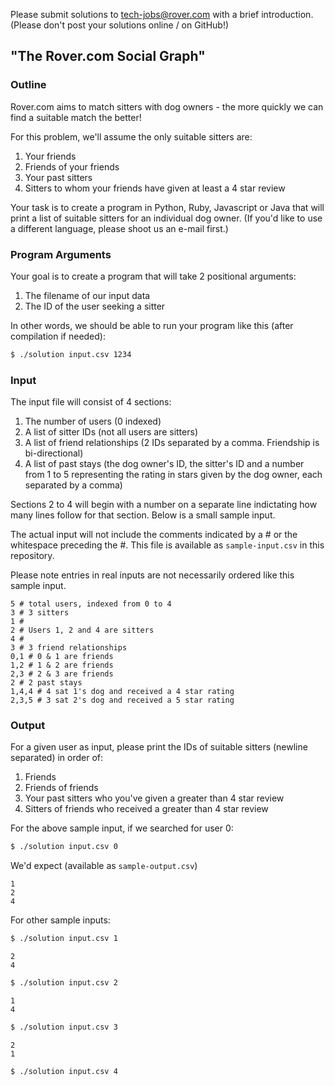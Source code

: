 Please submit solutions to
<a href="mailto:tech-jobs@rover.com">tech-jobs@rover.com</a> with a
brief introduction. (Please don't post your solutions online / on GitHub!)

## "The Rover.com Social Graph"

### Outline

Rover.com aims to match sitters with dog owners - the more quickly
we can find a suitable match the better!

For this problem, we'll assume the only suitable sitters are:

1. Your friends
2. Friends of your friends
3. Your past sitters
4. Sitters to whom your friends have given at least a 4 star review

Your task is to create a program in Python, Ruby, Javascript or Java
that will print a list of suitable sitters for an individual dog owner.
(If you'd like to use a different language, please shoot us an e-mail first.)

### Program Arguments

Your goal is to create a program that will take 2 positional arguments:

1. The filename of our input data
2. The ID of the user seeking a sitter

In other words, we should be able to run your program like this (after compilation if needed):

```bash
$ ./solution input.csv 1234
```

### Input

The input file will consist of 4 sections:

1. The number of users (0 indexed)
2. A list of sitter IDs (not all users are sitters)
3. A list of friend relationships (2 IDs separated by a comma. Friendship is bi-directional)
4. A list of past stays (the dog owner's ID, the sitter's ID and a number from 1 to 5 representing
    the rating in stars given by the dog owner, each separated by a comma)

Sections 2 to 4 will begin with a number on a separate line indictating how many lines
follow for that section. Below is a small sample input.

The actual input will not include the comments indicated by a # or the whitespace preceding the #.
This file is available as ```sample-input.csv``` in this repository.

Please note entries in real inputs are not necessarily ordered like this
sample input.

```csv
5 # total users, indexed from 0 to 4
3 # 3 sitters
1 #
2 # Users 1, 2 and 4 are sitters
4 #
3 # 3 friend relationships
0,1 # 0 & 1 are friends
1,2 # 1 & 2 are friends
2,3 # 2 & 3 are friends
2 # 2 past stays
1,4,4 # 4 sat 1's dog and received a 4 star rating
2,3,5 # 3 sat 2's dog and received a 5 star rating
```

### Output

For a given user as input, please print the IDs of suitable sitters (newline separated) in order of:

1. Friends
2. Friends of friends
3. Your past sitters who you've given a greater than 4 star review
4. Sitters of friends who received a greater than 4 star review

For the above sample input, if we searched for user 0:

```bash
$ ./solution input.csv 0
```

We'd expect (available as ```sample-output.csv```)

```
1
2
4
```

For other sample inputs:

```bash
$ ./solution input.csv 1
```

```
2
4
```

```bash
$ ./solution input.csv 2
```

```
1
4
```

```bash
$ ./solution input.csv 3
```

```
2
1
```

```bash
$ ./solution input.csv 4
```

```
```
